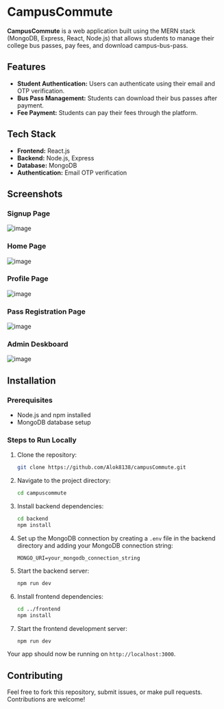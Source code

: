 # CampusCommute

**CampusCommute** is a web application built using the MERN stack (MongoDB, Express, React, Node.js) that allows students to manage their college bus passes, pay fees, and download campus-bus-pass.

## Features

- **Student Authentication:** Users can authenticate using their email and OTP verification.
- **Bus Pass Management:** Students can download their bus passes after payment.
- **Fee Payment:** Students can pay their fees through the platform.


## Tech Stack

- **Frontend:** React.js
- **Backend:** Node.js, Express
- **Database:** MongoDB
- **Authentication:** Email OTP verification


## Screenshots

### Signup Page
![image](https://github.com/user-attachments/assets/2245694b-d8a7-4d5d-bdaa-0e4f35766ab3)

### Home Page
![image](https://github.com/user-attachments/assets/75c324ff-3980-494f-aa7d-d56a1ec99495)

### Profile Page
![image](https://github.com/user-attachments/assets/d3c4c580-de14-4da7-a1c0-c4593a3a3fcb)

### Pass Registration Page
![image](https://github.com/user-attachments/assets/937102b0-1892-42df-aa38-601c2a567af7)

### Admin Deskboard
![image](https://github.com/user-attachments/assets/0fafe15c-fd66-42e6-a358-9edad7bb9beb)

## Installation

### Prerequisites
- Node.js and npm installed
- MongoDB database setup

### Steps to Run Locally

1. Clone the repository:
    ```bash
    git clone https://github.com/Alok8138/campusCommute.git
    ```
2. Navigate to the project directory:
    ```bash
    cd campuscommute
    ```

3. Install backend dependencies:
    ```bash
    cd backend
    npm install
    ```

4. Set up the MongoDB connection by creating a `.env` file in the backend directory and adding your MongoDB connection string:
    ```
    MONGO_URI=your_mongodb_connection_string
    ```

5. Start the backend server:
    ```bash
    npm run dev
    ```

6. Install frontend dependencies:
    ```bash
    cd ../frontend
    npm install
    ```

7. Start the frontend development server:
    ```bash
    npm run dev
    ```

Your app should now be running on `http://localhost:3000`.

## Contributing

Feel free to fork this repository, submit issues, or make pull requests. Contributions are welcome!

